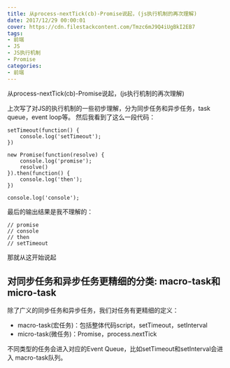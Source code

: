 ```yaml
---
title: 从process-nextTick(cb)-Promise说起，(js执行机制的再次理解)
date: 2017/12/29 00:00:01
cover: https://cdn.filestackcontent.com/Tmzc6mJ9Q4iUgBkI2EB7
tags: 
- 前端
- JS
- JS执行机制
- Promise
categories: 
- 前端
---
```

从process-nextTick(cb)-Promise说起，(js执行机制的再次理解)
<!--more-->

上次写了对JS的执行机制的一些初步理解，分为同步任务和异步任务，task queue，event loop等。
然后我看到了这么一段代码：
```
setTimeout(function() {
    console.log('setTimeout');
})

new Promise(function(resolve) {
    console.log('promise');
    resolve()
}).then(function() {
    console.log('then');
})

console.log('console');
```
最后的输出结果是我不理解的：
```
// promise
// console
// then
// setTimeout
```
那就从这开始说起
##  对同步任务和异步任务更精细的分类: macro-task和micro-task

除了广义的同步任务和异步任务，我们对任务有更精细的定义：

- macro-task(宏任务)：包括整体代码script，setTimeout，setInterval
- micro-task(微任务)：Promise，process.nextTick

不同类型的任务会进入对应的Event Queue，比如setTimeout和setInterval会进入 macro-task队列。
